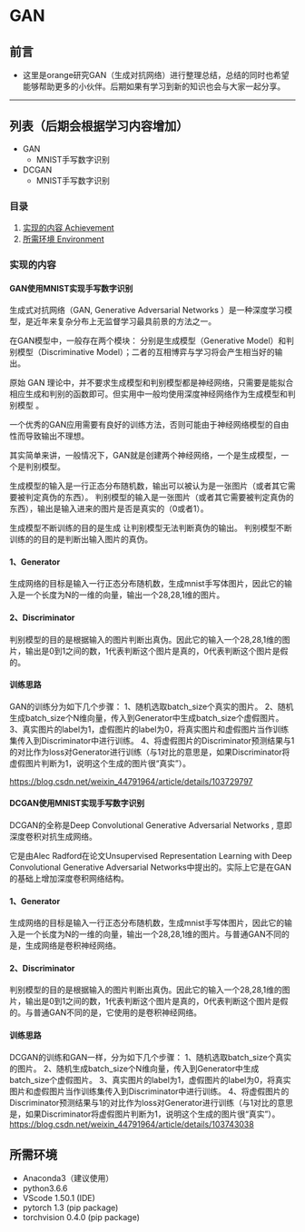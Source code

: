 # GAN
## 前言
* 这里是orange研究GAN（生成对抗网络）进行整理总结，总结的同时也希望能够帮助更多的小伙伴。后期如果有学习到新的知识也会与大家一起分享。

------
## 列表（后期会根据学习内容增加）
* GAN
    * MNIST手写数字识别
* DCGAN
    * MNIST手写数字识别


### 目录
1. [实现的内容 Achievement](#实现的内容)
2. [所需环境 Environment](#所需环境)

### 实现的内容
#### GAN使用MNIST实现手写数字识别
生成式对抗网络（GAN, Generative Adversarial Networks ）是一种深度学习模型，是近年来复杂分布上无监督学习最具前景的方法之一。

在GAN模型中，一般存在两个模块：
分别是生成模型（Generative Model）和判别模型（Discriminative Model）；二者的互相博弈与学习将会产生相当好的输出。

原始 GAN 理论中，并不要求生成模型和判别模型都是神经网络，只需要是能拟合相应生成和判别的函数即可。但实用中一般均使用深度神经网络作为生成模型和判别模型 。

一个优秀的GAN应用需要有良好的训练方法，否则可能由于神经网络模型的自由性而导致输出不理想。

其实简单来讲，一般情况下，GAN就是创建两个神经网络，一个是生成模型，一个是判别模型。

生成模型的输入是一行正态分布随机数，输出可以被认为是一张图片（或者其它需要被判定真伪的东西）。
判别模型的输入是一张图片（或者其它需要被判定真伪的东西），输出是输入进来的图片是否是真实的（0或者1）。

生成模型不断训练的目的是生成 让判别模型无法判断真伪的输出。
判别模型不断训练的的目的是判断出输入图片的真伪。

#### 1、Generator
生成网络的目标是输入一行正态分布随机数，生成mnist手写体图片，因此它的输入是一个长度为N的一维的向量，输出一个28,28,1维的图片。
#### 2、Discriminator
判别模型的目的是根据输入的图片判断出真伪。因此它的输入一个28,28,1维的图片，输出是0到1之间的数，1代表判断这个图片是真的，0代表判断这个图片是假的。
#### 训练思路
GAN的训练分为如下几个步骤：
1、随机选取batch_size个真实的图片。
2、随机生成batch_size个N维向量，传入到Generator中生成batch_size个虚假图片。
3、真实图片的label为1，虚假图片的label为0，将真实图片和虚假图片当作训练集传入到Discriminator中进行训练。
4、将虚假图片的Discriminator预测结果与1的对比作为loss对Generator进行训练（与1对比的意思是，如果Discriminator将虚假图片判断为1，说明这个生成的图片很“真实”）。

https://blog.csdn.net/weixin_44791964/article/details/103729797
#### DCGAN使用MNIST实现手写数字识别
DCGAN的全称是Deep Convolutional Generative Adversarial Networks ,
意即深度卷积对抗生成网络。

它是由Alec Radford在论文Unsupervised Representation Learning with Deep Convolutional Generative Adversarial Networks中提出的。实际上它是在GAN的基础上增加深度卷积网络结构。
#### 1、Generator
生成网络的目标是输入一行正态分布随机数，生成mnist手写体图片，因此它的输入是一个长度为N的一维的向量，输出一个28,28,1维的图片。与普通GAN不同的是，生成网络是卷积神经网络。
#### 2、Discriminator
判别模型的目的是根据输入的图片判断出真伪。因此它的输入一个28,28,1维的图片，输出是0到1之间的数，1代表判断这个图片是真的，0代表判断这个图片是假的。与普通GAN不同的是，它使用的是卷积神经网络。

#### 训练思路
DCGAN的训练和GAN一样，分为如下几个步骤：
1、随机选取batch_size个真实的图片。
2、随机生成batch_size个N维向量，传入到Generator中生成batch_size个虚假图片。
3、真实图片的label为1，虚假图片的label为0，将真实图片和虚假图片当作训练集传入到Discriminator中进行训练。
4、将虚假图片的Discriminator预测结果与1的对比作为loss对Generator进行训练（与1对比的意思是，如果Discriminator将虚假图片判断为1，说明这个生成的图片很“真实”）。
https://blog.csdn.net/weixin_44791964/article/details/103743038

## 所需环境
* Anaconda3（建议使用）
* python3.6.6
* VScode 1.50.1 (IDE)
* pytorch 1.3 (pip package)
* torchvision 0.4.0 (pip package)
